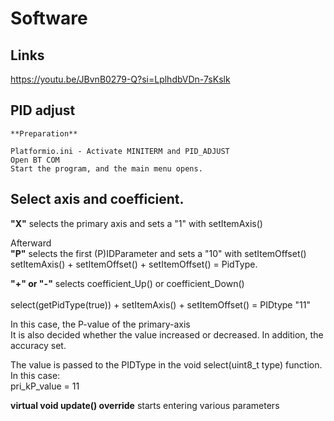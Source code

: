 # Software

## Links
https://youtu.be/JBvnB0279-Q?si=LplhdbVDn-7sKslk

## PID adjust

    **Preparation**

    Platformio.ini - Activate MINITERM and PID_ADJUST
    Open BT COM 
    Start the program, and the main menu opens.

##  Select axis and coefficient.


**"X"** selects the primary axis and sets a "1" with setItemAxis()

Afterward<br>
**"P"** selects the first (P)IDParameter and sets a "10" with setItemOffset()
    setItemAxis() + setItemOffset() + setItemOffset() = PidType.

**"+" or "-"** selects coefficient_Up() or coefficient_Down()<br>  
select(getPidType(true)) +  setItemAxis() + setItemOffset() = PIDtype "11"<br>
                                    
In this case, the P-value of the primary-axis<br>
It is also decided whether the value
increased or decreased. In addition, the accuracy set.
    
The value is passed to the PIDType in the void select(uint8_t type) function.
In this case:<br> 
    pri_kP_value = 11

**virtual void update() override**
starts entering various parameters